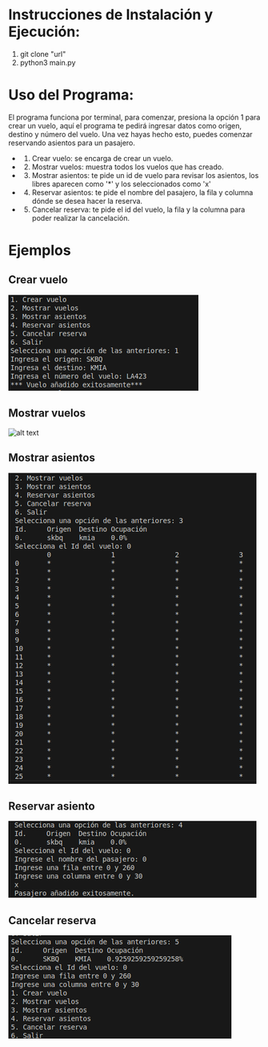 # Instrucciones de Instalación y Ejecución:
1. git clone "url"
2. python3 main.py
# Uso del Programa:
El programa funciona por terminal, para comenzar, presiona la opción 1 para crear un vuelo, aquí
el programa te pedirá ingresar datos como origen, destino y número del vuelo.
Una vez hayas hecho esto, puedes comenzar reservando asientos para un pasajero.
- 1. Crear vuelo: se encarga de crear un vuelo.
- 2. Mostrar vuelos: muestra todos los vuelos que has creado.
- 3. Mostrar asientos: te pide un id de vuelo para revisar los asientos, los libres aparecen como '*' y los seleccionados como 'x'
- 4. Reservar asientos: te pide el nombre del pasajero, la fila y columna dónde se desea hacer la reserva.
- 5. Cancelar reserva: te pide el id del vuelo, la fila y la columna para poder realizar la cancelación.
# Ejemplos
## Crear vuelo
![alt text](image.png)
## Mostrar vuelos
![alt text](image-4.png)
## Mostrar asientos
![alt text](image-1.png)
## Reservar asiento
![alt text](image-2.png)
## Cancelar reserva
![alt text](image-3.png)

